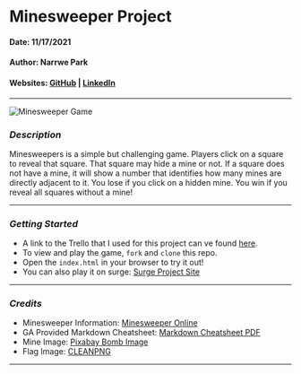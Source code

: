 # Minesweeper Project

#### Date: 11/17/2021

#### Author: Narrwe Park

#### Websites: [GitHub](https://github.com/narrwep27) | [LinkedIn](https://www.linkedin.com/in/narrwe-park-a29376192/)
***
![Minesweeper Game](https://lh6.googleusercontent.com/proxy/gVV3bG4tAC-4-6x3RPZFSrI3ys0qh-lCBCaea4hBKV0QiM5fXUtnj_-wlEgn90NQMi8=w1200-h630-p-k-no-nu)
### ***Description***
Minesweepers is a simple but challenging game. Players click on a square to reveal that square. That square may hide a mine or not. If a square does not have a mine, it will show a number that identifies how many mines are directly adjacent to it. You lose if you click on a hidden mine. You win if you reveal all squares without a mine!
***

### ***Getting Started***
- A link to the Trello that I used for this project can ve found [here](https://trello.com/b/ZMdrcXqs/ga-project-1-minesweeper).
- To view and play the game, `fork` and `clone` this repo.
- Open the `index.html` in your browser to try it out!
- You can also play it on surge: [Surge Project Site](npark-minesweeper5.surge.sh)
***

### ***Credits***
- Minesweeper Information: [Minesweeper Online](https://minesweeper.online/)
- GA Provided Markdown Cheatsheet: [Markdown Cheatsheet PDF](https://guides.github.com/pdfs/markdown-cheatsheet-online.pdf)
- Mine Image: [Pixabay Bomb Image](https://pixabay.com/vectors/bomb-cartoon-iconic-2025548/)
- Flag Image: [CLEANPNG](https://www.cleanpng.com/png-red-flag-white-flag-clip-art-red-flag-1351736/)
***